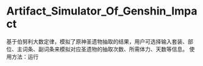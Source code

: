 # Artifact_Simulator_Of_Genshin_Impact
基于伯努利大数定律，模拟了原神圣遗物抽取的结果，用户可选择输入套装、部位、主词条、副词条来模拟对应圣遗物的抽取次数、所需体力、天数等信息。
使用方法：运行

